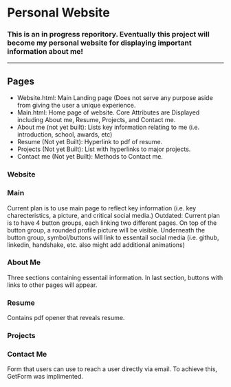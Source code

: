 # Personal Website



### This is an in progress reporitory. Eventually this project will become my personal website for displaying important information about me!
 --- 
 
## Pages
- Website.html: Main Landing page (Does not serve any purpose aside from giving the user a unique experience.
- Main.html: Home page of website. Core Attributes are Displayed including About me, Resume, Projects, and Contact me.
- About me (not yet built): Lists key information relating to me (i.e. introduction, school, awards, etc)
- Resume (Not yet Built): Hyperlink to pdf of resume.
- Projects (Not yet Built): List with hyperlinks to major projects.
- Contact me (Not yet Built): Methods to Contact me.

### Website


### Main
Current plan is to use main page to reflect key information (i.e. key charecteristics, a picture, and critical social media.)
Outdated: Current plan is to have 4 button groups, each linking two different pages. On top of the button group, a rounded profile picture will be visible. Underneath the button group, symbol/buttons will link to essentail social media (i.e. github, linkedin, handshake, etc. also might add additional animations)

### About Me
Three sections containing essentail information. In last section, buttons with links to other pages will appear. 

### Resume
Contains pdf opener that reveals resume. 

### Projects

### Contact Me
Form that users can use to reach a user directly via email. To achieve this, GetForm was implimented.

